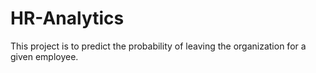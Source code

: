 # HR-Analytics
This project is to predict the probability of leaving the organization for a given employee.

